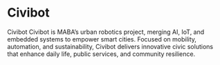 # Civibot
 Civibot  Civibot is MABA’s urban robotics project, merging AI, IoT, and embedded systems to empower smart cities.   Focused on mobility, automation, and sustainability, Civibot delivers innovative civic solutions that enhance daily life, public services, and community resilience.
